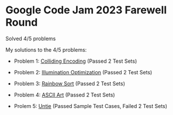 # Google Code Jam 2023 Farewell Round

Solved 4/5 problems

My solutions to the 4/5 problems:

- Problem 1: [Colliding Encoding](https://codingcompetitions.withgoogle.com/codejam/round/0000000000c95b94/0000000000cad7cf) (Passed 2 Test Sets)

- Problem 2: [Illumination Optimization](https://codingcompetitions.withgoogle.com/codejam/round/0000000000c95b94/0000000000cad086) (Passed 2 Test Sets)

- Problem 3: [Rainbow Sort](https://codingcompetitions.withgoogle.com/codejam/round/0000000000c95b94/0000000000cada38) (Passed 2 Test Sets)

- Problem 4: [ASCII Art](https://codingcompetitions.withgoogle.com/codejam/round/0000000000c95b94/0000000000cad9c2) (Passed 2 Test Sets)

- Prolem 5: [Untie](https://codingcompetitions.withgoogle.com/codejam/round/0000000000c95b94/0000000000cad9c1) (Passed Sample Test Cases, Failed 2 Test Sets)
